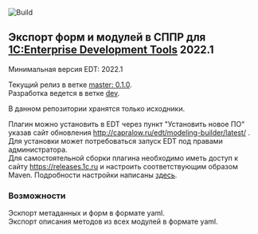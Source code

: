 ﻿![Build](https://github.com/DoublesunRUS/ru.capralow.dt.modeling-builder/workflows/CI/badge.svg)


## Экспорт форм и модулей в СППР для [1C:Enterprise Development Tools](http://v8.1c.ru/overview/IDE/) 2022.1

Минимальная версия EDT: 2022.1

Текущий релиз в ветке [master: 0.1.0](https://github.com/DoublesunRUS/ru.capralow.dt.modeling-builder/tree/master).<br>
Разработка ведется в ветке [dev](https://github.com/DoublesunRUS/ru.capralow.dt.modeling-builder/tree/dev).<br>

В данном репозитории хранятся только исходники.<br>

Плагин можно установить в EDT через пункт "Установить новое ПО" указав сайт обновления http://capralow.ru/edt/modeling-builder/latest/ . Для установки может потребоваться запуск EDT под правами администратора.<br>
Для самостоятельной сборки плагина необходимо иметь доступ к сайту https://releases.1c.ru и настроить соответствующим образом Maven. Подробности настройки написаны [здесь](https://github.com/1C-Company/dt-example-plugins/blob/master/simple-plugin/README.md).

### Возможности
Эскпорт метаданных и форм в формате yaml.<br>
Экспорт описания методов из всех модулей в формате yaml.<br>
